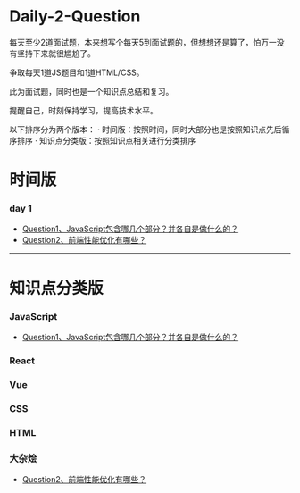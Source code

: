 # Daily-2-Question

每天至少2道面试题，本来想写个每天5到面试题的，但想想还是算了，怕万一没有坚持下来就很尴尬了。

争取每天1道JS题目和1道HTML/CSS。

此为面试题，同时也是一个知识点总结和复习。

提醒自己，时刻保持学习，提高技术水平。

以下排序分为两个版本：
· 时间版：按照时间，同时大部分也是按照知识点先后循序排序
· 知识点分类版：按照知识点相关进行分类排序

# 时间版
###	day 1
- [Question1、JavaScript包含哪几个部分？并各自是做什么的？](https://github.com/wangbinze/Daily-2-Question/issues/1)
- [Question2、前端性能优化有哪些？](https://github.com/wangbinze/Daily-2-Question/issues/2)



----------

# 知识点分类版
###  JavaScript
- [Question1、JavaScript包含哪几个部分？并各自是做什么的？](https://github.com/wangbinze/Daily-2-Question/issues/1)
###  React

###  Vue

###  CSS

###  HTML

###  大杂烩
- [Question2、前端性能优化有哪些？](https://github.com/wangbinze/Daily-2-Question/issues/2)
